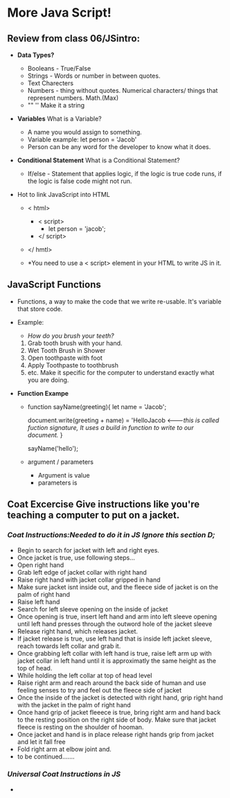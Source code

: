 # More Java Script!

## Review from class 06/JSintro: 
* **Data Types?**
  * Booleans - True/False
  * Strings - Words or number in between quotes.
  * Text Charecters
  * Numbers - thing without quotes. Numerical characters/ things that represent numbers. Math.(Max) 
  * "" '' Make it a string
* **Variables** What is a Variable? 
  * A name you would assign to something. 
  * Variable example: let person = 'Jacob'
  * Person can be any word for the developer to know what it does.

* **Conditional Statement** What is a Conditional Statement?
  * If/else - Statement that applies logic, if the logic is true code runs, if the logic is false code might not run.

* Hot to link JavaScript into HTML 
  * < html>
    * < script> 
      * let person = 'jacob';
    * </ script>
  * </ hmtl>

  * *You need to use a < script> element in your HTML to write JS in it. 

## **JavaScript** Functions
  * Functions, a way to make the code that we write re-usable. It's variable that store code. 
  * Example:
    * *How do you brush your teeth?*
    1. Grab tooth brush with your hand.
    2. Wet Tooth Brush in Shower
    3. Open toothpaste with foot
    4. Apply Toothpaste to toothbrush
    5. etc. Make it specific for the computer to understand exactly what you are doing. 

  * **Function Exampe**
    * function sayName(greeting){
      let name = 'Jacob';

      document.write(greeting + name) = 'HelloJacob
      <---_this is called fuction signature, It uses a build in function to write to our document._ 
    }

      sayName('hello');

    * argument / parameters
      * Argument is value
      * parameters is

## **Coat Excercise** Give instructions like you're teaching a computer to put on a jacket.
### *Coat Instructions:Needed to do it in JS Ignore this section D;*
  * Begin to search for jacket with left and right eyes. 
  * Once jacket is true, use following steps...
  * Open right hand
  * Grab left edge of jacket collar with right hand
  * Raise right hand with jacket collar gripped in hand
  * Make sure jacket isnt inside out, and the fleece side of jacket is on the palm of right hand
  * Raise left hand
  * Search for left sleeve opening on the inside of jacket
  * Once opening is true, insert left hand and arm into left sleeve opening until left hand presses through the outword hole of the jacket sleeve
  * Release right hand, which releases jacket. 
  * If jacket release is true, use left hand that is inside left jacket sleeve, reach towards left collar and grab it. 
  * Once grabbing left collar with left hand is true, raise left arm up with jacket collar in left hand until it is approximatly the same height as the top of head. 
  * While holding the left collar at top of head level 
  * Raise right arm and reach around the back side of human and use feeling senses to try and feel out the fleece side of jacket
  * Once the inside of the jacket is detected with right hand, grip right hand with the jacket in the palm of right hand
  * Once hand grip of jacket fleeece is true, bring right arm and hand back to the resting position on the right side of body. Make sure that jacket fleece is resting on the shoulder of hooman.
  * Once jacket and hand is in place release right hands grip from jacket and let it fall free
  * Fold right arm at elbow joint and.
  * to be continued.......

 ### *Universal Coat Instructions in JS*
  * 

